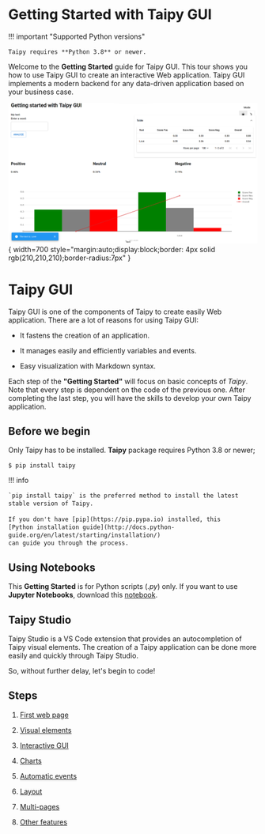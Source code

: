 # Getting Started with Taipy GUI

!!! important "Supported Python versions"

    Taipy requires **Python 3.8** or newer.

Welcome to the **Getting Started** guide for Taipy GUI. This tour shows you how to use Taipy GUI to create an interactive Web application. Taipy GUI implements a modern backend for any data-driven application based on your business case.

![Getting Started GUI application](step_06/result.png){ width=700 style="margin:auto;display:block;border: 4px solid rgb(210,210,210);border-radius:7px" }

# Taipy GUI

Taipy GUI is one of the components of Taipy to create easily Web application. There are a lot of reasons for using Taipy GUI:

- It fastens the creation of an application.

- It manages easily and efficiently variables and events.

- Easy visualization with Markdown syntax.

Each step of the **"Getting Started"** will focus on basic concepts of *Taipy*. Note that every step is dependent on 
the code of the previous one. After completing the last step, you will have the skills to develop your own Taipy 
application. 

## Before we begin

Only Taipy has to be installed. **Taipy** package requires Python 3.8 or newer;

``` console
$ pip install taipy
```

!!! info 

    `pip install taipy` is the preferred method to install the latest stable version of Taipy.
    
    If you don't have [pip](https://pip.pypa.io) installed, this 
    [Python installation guide](http://docs.python-guide.org/en/latest/starting/installation/)
    can guide you through the process.

## Using Notebooks

This **Getting Started** is for Python scripts (*.py*) only. If you want to use **Jupyter Notebooks**, download this [notebook](https://docs.taipy.io/en/latest/getting_started/getting_started.ipynb).

## Taipy Studio

Taipy Studio is a VS Code extension that provides an autocompletion of Taipy visual elements. The creation of a Taipy application can be done more easily and quickly through Taipy Studio.

So, without further delay, let's begin to code!

## Steps

1. [First web page](step_01/ReadMe.md)

2. [Visual elements](step_02/ReadMe.md)

3. [Interactive GUI](step_03/ReadMe.md)

4. [Charts](step_04/ReadMe.md)

5. [Automatic events](step_05/ReadMe.md)

6. [Layout](step_06/ReadMe.md)

7. [Multi-pages](step_07/ReadMe.md)

8. [Other features](step_08/ReadMe.md)
